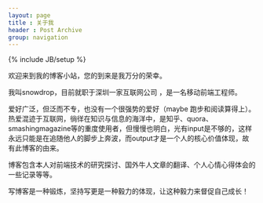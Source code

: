 ```yaml
---
layout: page
title : 关于我
header : Post Archive
group: navigation
---
```

{% include JB/setup %}

欢迎来到我的博客小站，您的到来是我万分的荣幸。

我叫snowdrop，目前就职于深圳一家互联网公司
，是一名移动前端工程师。

爱好广泛，但泛而不专，也没有一个很强势的爱好（maybe 跑步和阅读算得上）。热爱混迹于互联网，徜徉在知识与信息的海洋中，是知乎、quora、smashingmagazine等的重度使用者，但慢慢也明白，光有input是不够的，这样永远只能是在追随他人的脚步上奔波，而output才是一个人的核心价值体现，故有此博客的由来。

博客包含本人对前端技术的研究探讨、国外牛人文章的翻译、个人心情心得体会的一些记录等等。

写博客是一种锻炼，坚持写更是一种毅力的体现，让这种毅力来督促自己成长！

